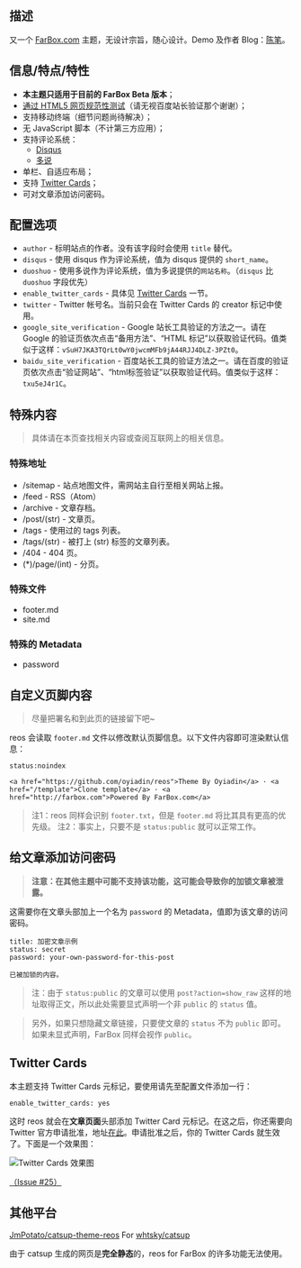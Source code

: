 ## 描述 ##

又一个 [FarBox.com](http://farbox.com) 主题，无设计宗旨，随心设计。Demo 及作者 Blog：[陈笔](http://oyiadin.farbox.com)。

## 信息/特点/特性 ##

* **本主题只适用于目前的 FarBox Beta 版本**；
* [通过 HTML5 网页规范性测试](http://validator.w3.org/check?uri=oyiadin.farbox.com)（请无视百度站长验证那个谢谢）；
* 支持移动终端（细节问题尚待解决）；
* 无 JavaScript 脚本（不计第三方应用）；
* 支持评论系统：
    * [Disqus](http://disqus.com/)
    * [多说](http://duoshuo.com/)
* 单栏、自适应布局；
* 支持 [Twitter Cards](https://dev.twitter.com/docs/cards)；
* 可对文章添加访问密码。

## 配置选项 ##

* `author` - 标明站点的作者。没有该字段时会使用 `title` 替代。
* `disqus` - 使用 disqus 作为评论系统，值为 disqus 提供的 `short_name`。
* `duoshuo` - 使用多说作为评论系统，值为多说提供的`网站名称`。（`disqus` 比 `duoshuo` 字段优先）
* `enable_twitter_cards` - 具体见 [Twitter Cards](#twitter-cards) 一节。
* `twitter` - Twitter 帐号名。当前只会在 Twitter Cards 的 creator 标记中使用。
* `google_site_verification` - Google 站长工具验证的方法之一。请在 Google 的验证页依次点击“备用方法”、“HTML 标记”以获取验证代码。值类似于这样：`vSuH7JKA3TQrLt0wY0jwcmMFb9jA44RJJ4DLZ-3PZt0`。
* `baidu_site_verification` - 百度站长工具的验证方法之一。请在百度的验证页依次点击“验证网站”、“html标签验证”以获取验证代码。值类似于这样：`txu5eJ4r1C`。

## 特殊内容 ##

> 具体请在本页查找相关内容或查阅互联网上的相关信息。

### 特殊地址 ###

* /sitemap - 站点地图文件，需网站主自行至相关网站上报。
* /feed - RSS（Atom）
* /archive - 文章存档。
* /post/(str) - 文章页。
* /tags - 使用过的 tags 列表。
* /tags/(str) - 被打上 (str) 标签的文章列表。
* /404 - 404 页。
* (*)/page/(int) - 分页。

### 特殊文件 ###

* footer.md
* site.md

### 特殊的 Metadata ###

* password

## 自定义页脚内容 ##

> 尽量把署名和到此页的链接留下吧~

reos 会读取 `footer.md` 文件以修改默认页脚信息。以下文件内容即可渲染默认信息：

```text
status:noindex

<a href="https://github.com/oyiadin/reos">Theme By Oyiadin</a> · <a href="/template">Clone template</a> · <a href="http://farbox.com">Powered By FarBox.com</a>
```

> 注1：reos 同样会识别 `footer.txt`，但是 `footer.md` 将比其具有更高的优先级。
> 注2：事实上，只要不是 `status:public` 就可以正常工作。

## 给文章添加访问密码 ##

> **注意：在其他主题中可能不支持该功能，这可能会导致你的加锁文章被泄露。**

这需要你在文章头部加上一个名为 `password` 的 Metadata，值即为该文章的访问密码。

```text
title: 加密文章示例
status: secret
password: your-own-password-for-this-post

已被加锁的内容。
```

> 注：由于 `status:public` 的文章可以使用 `post?action=show_raw` 这样的地址取得正文，所以此处需要显式声明一个非 `public` 的 `status` 值。

> 另外，如果只想隐藏文章链接，只要使文章的 `status` 不为 `public` 即可。如果未显式声明，FarBox 同样会视作 `public`。

## Twitter Cards ##

本主题支持 Twitter Cards 元标记，要使用请先至配置文件添加一行：

```text
enable_twitter_cards: yes
```

这时 reos 就会在**文章页面**头部添加 Twitter Card 元标记。在这之后，你还需要向 Twitter 官方申请批准，地址[在此](https://dev.twitter.com/docs/cards/validation/validator)。申请批准之后，你的 Twitter Cards 就生效了。下面是一个效果图：

![Twitter Cards 效果图](http://oyiadin.u.qiniudn.com/img/twitter-cards-example.png)

[（Issue #25）](https://github.com/oyiadin/reos/issues/25)

## 其他平台 ##

[JmPotato/catsup-theme-reos](https://github.com/JmPotato/catsup-theme-reos) For [whtsky/catsup](https://github.com/whtsky/catsup)

由于 catsup 生成的网页是**完全静态**的，reos for FarBox 的许多功能无法使用。
